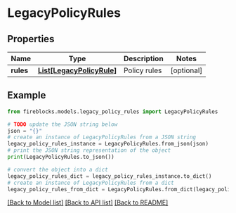 # LegacyPolicyRules


## Properties

Name | Type | Description | Notes
------------ | ------------- | ------------- | -------------
**rules** | [**List[LegacyPolicyRule]**](LegacyPolicyRule.md) | Policy rules | [optional] 

## Example

```python
from fireblocks.models.legacy_policy_rules import LegacyPolicyRules

# TODO update the JSON string below
json = "{}"
# create an instance of LegacyPolicyRules from a JSON string
legacy_policy_rules_instance = LegacyPolicyRules.from_json(json)
# print the JSON string representation of the object
print(LegacyPolicyRules.to_json())

# convert the object into a dict
legacy_policy_rules_dict = legacy_policy_rules_instance.to_dict()
# create an instance of LegacyPolicyRules from a dict
legacy_policy_rules_from_dict = LegacyPolicyRules.from_dict(legacy_policy_rules_dict)
```
[[Back to Model list]](../README.md#documentation-for-models) [[Back to API list]](../README.md#documentation-for-api-endpoints) [[Back to README]](../README.md)


